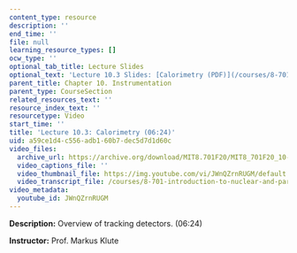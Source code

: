 ```yaml
---
content_type: resource
description: ''
end_time: ''
file: null
learning_resource_types: []
ocw_type: ''
optional_tab_title: Lecture Slides
optional_text: 'Lecture 10.3 Slides: [Calorimetry (PDF)](/courses/8-701-introduction-to-nuclear-and-particle-physics-fall-2020/resources/mit8_701f20_lec10-3)'
parent_title: Chapter 10. Instrumentation
parent_type: CourseSection
related_resources_text: ''
resource_index_text: ''
resourcetype: Video
start_time: ''
title: 'Lecture 10.3: Calorimetry (06:24)'
uid: a59ce1d4-c556-adb1-60b7-dec5d7d1d60c
video_files:
  archive_url: https://archive.org/download/MIT8.701F20/MIT8_701F20_10-03_calorimeter_300k.mp4
  video_captions_file: ''
  video_thumbnail_file: https://img.youtube.com/vi/JWnQZrnRUGM/default.jpg
  video_transcript_file: /courses/8-701-introduction-to-nuclear-and-particle-physics-fall-2020/43c663b0676d79c96568d18f574315c1_JWnQZrnRUGM.pdf
video_metadata:
  youtube_id: JWnQZrnRUGM
---
```


**Description:** Overview of tracking detectors. (06:24)

**Instructor:** Prof. Markus Klute